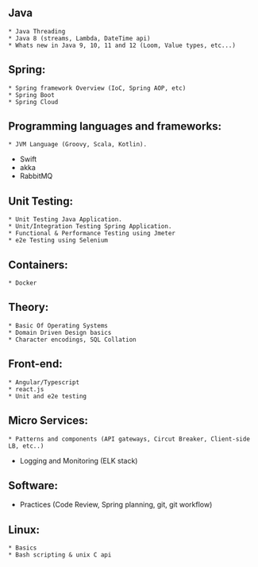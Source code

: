 ## Java
	* Java Threading
	* Java 8 (streams, Lambda, DateTime api)
	* Whats new in Java 9, 10, 11 and 12 (Loom, Value types, etc...)
	
## Spring:
	* Spring framework Overview (IoC, Spring AOP, etc)
	* Spring Boot
	* Spring Cloud

## Programming languages and frameworks:
	* JVM Language (Groovy, Scala, Kotlin).
  * Swift
  * akka
  * RabbitMQ
	
## Unit Testing:
	* Unit Testing Java Application.
	* Unit/Integration Testing Spring Application.
	* Functional & Performance Testing using Jmeter
	* e2e Testing using Selenium

## Containers:
	* Docker

## Theory:
	* Basic Of Operating Systems
	* Domain Driven Design basics
	* Character encodings, SQL Collation

## Front-end:
	* Angular/Typescript
	* react.js
	* Unit and e2e testing
	
## Micro Services:
	* Patterns and components (API gateways, Circut Breaker, Client-side LB, etc..)
  * Logging and Monitoring (ELK stack)
	
## Software:
  * Practices (Code Review, Spring planning, git, git workflow)
	
## Linux: 
	* Basics
	* Bash scripting & unix C api
	
